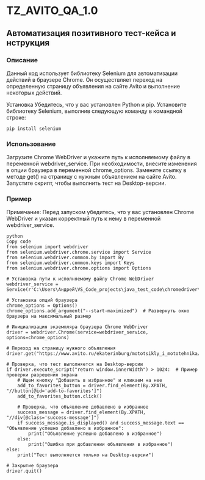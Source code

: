# TZ_AVITO_QA_1.0
## Автоматизация позитивного тест-кейса и нструкция
### Описание
Данный код использует библиотеку Selenium для автоматизации действий в браузере Chrome. Он осуществляет переход на определенную страницу объявления на сайте Avito и выполнение некоторых действий.

Установка
Убедитесь, что у вас установлен Python и pip.
Установите библиотеку Selenium, выполнив следующую команду в командной строке:
```
pip install selenium
```
### Использование
Загрузите Chrome WebDriver и укажите путь к исполняемому файлу в переменной webdriver_service.
При необходимости, внесите изменения в опции браузера в переменной chrome_options.
Замените ссылку в методе get() на страницу с нужным объявлением на сайте Avito.
Запустите скрипт, чтобы выполнить тест на Desktop-версии.


### Пример
Примечание: Перед запуском убедитесь, что у вас установлен Chrome WebDriver и указан корректный путь к нему в переменной webdriver_service.
```
python
Copy code
from selenium import webdriver
from selenium.webdriver.chrome.service import Service
from selenium.webdriver.common.by import By
from selenium.webdriver.common.keys import Keys
from selenium.webdriver.chrome.options import Options

# Установка пути к исполняемому файлу Chrome WebDriver
webdriver_service = Service(r'C:\Users\Андрей\VS_Code_projects\java_test_code\chromedriver\chromedriver.exe')

# Установка опций браузера
chrome_options = Options()
chrome_options.add_argument("--start-maximized")  # Развернуть окно браузера на максимальный размер

# Инициализация экземпляра браузера Chrome WebDriver
driver = webdriver.Chrome(service=webdriver_service, options=chrome_options)

# Переход на страницу нужного объявления
driver.get("https://www.avito.ru/ekaterinburg/mototsikly_i_mototehnika/mototsikl_avantis_enduro_250_dohc_pro_efi_exclusive_3681745005")

# Проверка, что тест выполняется на Desktop-версии
if driver.execute_script("return window.innerWidth") > 1024:  # Пример проверки разрешения экрана
    # Ищем кнопку "Добавить в избранное" и кликаем на нее
    add_to_favorites_button = driver.find_element(By.XPATH, "//button[@id='add-to-favorites']")
    add_to_favorites_button.click()

    # Проверка, что объявление добавлено в избранное
    success_message = driver.find_element(By.XPATH, "//div[@class='success-message']")
    if success_message.is_displayed() and success_message.text == "Объявление успешно добавлено в избранное":
        print("Объявление успешно добавлено в избранное")
    else:
        print("Ошибка при добавлении объявления в избранное")
else:
    print("Тест выполняется только на Desktop-версии")

# Закрытие браузера
driver.quit()
```

